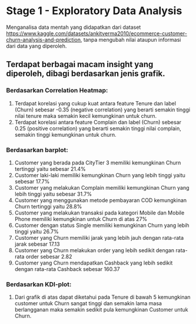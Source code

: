 # **Stage 1 - Exploratory Data Analysis**
Menganalisa data mentah yang didapatkan dari dataset https://www.kaggle.com/datasets/ankitverma2010/ecommerce-customer-churn-analysis-and-prediction, tanpa mengubah nilai ataupun informasi dari data yang diperoleh.

## Terdapat berbagai macam insight yang diperoleh, dibagi berdasarkan jenis grafik.

### **Berdasarkan Correlation Heatmap:**
1. Terdapat korelasi yang cukup kuat antara feature Tenure dan label (Churn) sebesar -0.35 (negative correlation) yang berarti semakin tinggi nilai tenure maka semakin kecil kemungkinan untuk churn.
2. Terdapat korelasi antara feature Complain dan label (Churn) sebesar 0.25 (positive correlation) yang berarti semakin tinggi nilai complain, semakin tinggi kemungkinan untuk churn.

### **Berdasarkan barplot:**
1. Customer yang berada pada CityTier 3 memiliki kemungkinan Churn tertinggi yaitu sebesar 21.4%
2. Customer laki-laki memiliki kemungkinan Churn yang lebih tinggi yaitu sebesar 17.7%
3. Customer yang melakukan Complain memiliki kemungkinan Churn yang lebih tinggi yaitu sebesar 31.7%
4. Customer yang menggunakan metode pembayaran COD kemungkinan Churn tertinggi yaitu 28.8%
5. Customer yang melakukan transaksi pada kategori Mobile dan Mobile Phone memiliki kemungkinan untuk Churn di atas 27%
6. Customer dengan status Single memiliki kemungkinan Churn yang lebih tinggi yaitu 26.7%
7. Customer yang Churn memiliki jarak yang lebih jauh dengan rata-rata jarak sebesar 17.13
8. Customer yang Churn melakukan order yang lebih sedikit dengan rata-rata order sebesar 2.82
9. Customer yang Churn mendapatkan Cashback yang lebih sedikit dengan rata-rata Cashback sebesar 160.37

### **Berdasarkan KDI-plot:**
1. Dari grafik di atas dapat diketahui pada Tenure di bawah 5 kemungkinan customer untuk Churn sangat tinggi dan semakin lama masa berlangganan maka semakin sedikit pula kemungkinan Customer untuk Churn.